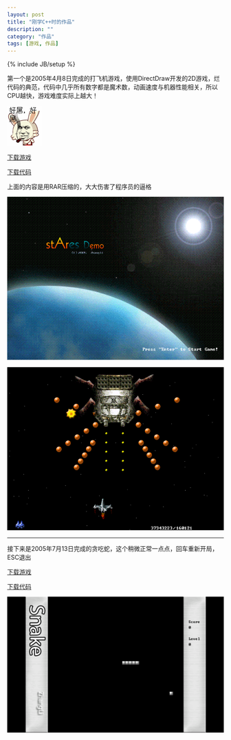 ```yaml
---
layout: post
title: "刚学C++时的作品"
description: ""
category: "作品"
tags: [游戏, 作品]
---
```

{% include JB/setup %}

第一个是2005年4月8日完成的打飞机游戏，使用DirectDraw开发的2D游戏，烂代码的典范，代码中几乎所有数字都是魔术数，动画速度与机器性能相关，所以CPU越快，游戏难度实际上越大！

![好屌](/assets/image/hdhd.gif)

[下载游戏](/assets/download/stares.rar)

[下载代码](/assets/download/staresSO.rar)

上面的内容是用RAR压缩的，大大伤害了程序员的逼格

![打飞机](/assets/image/t__0.GIF)

![打飞机](/assets/image/p__1.GIF)

***

接下来是2005年7月13日完成的贪吃蛇，这个稍微正常一点点，回车重新开局，ESC退出

[下载游戏](/assets/download/snakegame.zip)

[下载代码](/assets/download/snakesource.zip)

![snake](/assets/image/snake.png)
